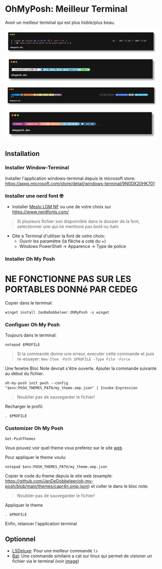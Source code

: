 # OhMyPosh: Meilleur Terminal
Avoir un meilleur terminal qui est plus lisible/plus beau.

![1_shell](../assets/1_shell.png)
![agnoster](../assets/agnoster.png)
![atomic](../assets/atomic.png)
![M365Princess](../assets/M365Princess.png)


## Installation

### Installer Window-Terminal
Installer l'application windows-terminal depuis le microsoft store: https://apps.microsoft.com/store/detail/windows-terminal/9N0DX20HK701

### Installer une nerd font 🤓
- Installer  [Meslo LGM NF](https://github.com/ryanoasis/nerd-fonts/releases/download/v2.1.0/Meslo.zip)
ou une de votre choix sur https://www.nerdfonts.com/ 
> Si plusieurs fichier son disponnible dans le dossier de la font, selectionner une qui ne mentione pas bold ou italic
- Dite a Terminal d'utiliser la font de votre choix:
    - Ouvrir les paramètre (la flêche a coté du +)
    - Windows PowerShell -> Apparence -> Type de police

### Installer Oh My Posh

# NE FONCTIONNE PAS SUR LES PORTABLES DONNé PAR CEDEG
Copier dans le terminal:
```
winget install JanDeDobbeleer.OhMyPosh -s winget
```

### Configuer Oh My Posh
Toujours dans le terminal:
```
notepad $PROFILE
```

> Si la commande donne une erreur, executer cette commande et puis re-essayer: `New-Item -Path $PROFILE -Type File -Force`

Une fenetre Bloc Note devrait s'être ouverte. Ajouter la commande suivante au début du fichier.

```
oh-my-posh init pwsh --config "$env:POSH_THEMES_PATH/my_theme.omp.json" | Invoke-Expression
```
> Noublier pas de sauvegarder le fichier!

Recharger le profil:

```
. $PROFILE
```

### Customizer Oh My Posh

```
Get-PoshThemes
```

Vous pouvez voir quel theme vous preferez sur le site [web](https://ohmyposh.dev/docs/themes)

Pour appliquer le theme voulu:

```
notepad $env:POSH_THEMES_PATH/my_theme.omp.json
```

Copier le code du theme depuis le site web (example: https://github.com/JanDeDobbeleer/oh-my-posh/blob/main/themes/capr4n.omp.json) et coller le dans le bloc note.
> Noublier pas de sauvegarder le fichier!

Appliquer le theme
```
. $PROFILE
```
Enfin, relancer l'application terminal


## Optionnel

- [LSDeluxe](./LSDeluxe.md): Pour une meilleur commande `ls` 
- [Bat](./bat.md): Une commande similaire a cat sur linux qui permet de visioner un fichier via le terminal (voir [image](../assets/bat_example.png))
